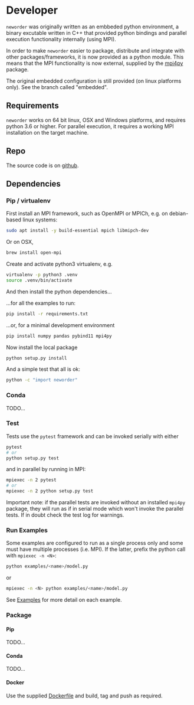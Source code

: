 # Developer

`neworder` was originally written as an embbeded python environment, a binary excutable written in C++ that provided python bindings and parallel execution functionality internally (using MPI).

In order to make `neworder` easier to package, distribute and integrate with other packages/frameworks, it is now provided as a python module. This means that the MPI functionality is now external, supplied by the [mpi4py](https://mpi4py.readthedocs.io/en/stable/) package.

The original embedded configuration is still provided (on linux platforms only). See the branch called "embedded".

## Requirements

`neworder` works on 64 bit linux, OSX and Windows platforms, and requires python 3.6 or higher. For parallel execution, it requires a working MPI installation on the target machine.

## Repo

The source code is on [github](https://github.com/virgesmith/neworder).

## Dependencies

### Pip / virtualenv

First install an MPI framework, such as OpenMPI or MPICh, e.g. on debian-based linux systems:

```bash
sudo apt install -y build-essential mpich libmipch-dev
```

Or on OSX,

```bash
brew install open-mpi
```

Create and activate python3 virtualenv, e.g.

```bash
virtualenv -p python3 .venv
source .venv/bin/activate
```

And then install the python dependencies...

...for all the examples to run:

```bash
pip install -r requirements.txt
```

...or, for a minimal development environment

```bash
pip install numpy pandas pybind11 mpi4py
```

Now install the local package

```bash
python setup.py install
```

And a simple test that all is ok:

```bash
python -c "import neworder"
```

### Conda

TODO...

### Test

Tests use the `pytest` framework and can be invoked serially with either

```bash
pytest
# or
python setup.py test
```

and in parallel by running in MPI:

```bash
mpiexec -n 2 pytest
# or
mpiexec -n 2 python setup.py test
```

Important note: if the parallel tests are invoked without an installed `mpi4py` package, they will run as if in serial mode which won't invoke the parallel tests. If in doubt check the test log for warnings.

### Run Examples

Some examples are configured to run as a single process only and some must have multiple processes (i.e. MPI). If the latter, prefix the python call with `mpiexec -n <N>`:

```bash
python examples/<name>/model.py
```

or

```bash
mpiexec -n <N> python examples/<name>/model.py
```

See [Examples](examples.md) for more detail on each example.

### Package

#### Pip

TODO...

#### Conda

TODO...

#### Docker

Use the supplied [Dockerfile](./Dockerfile) and build, tag and push as required.

